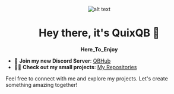 <div align="center">

![alt text](https://developers.giphy.com/branch/master/static/api-512d36c09662682717108a38bbb5c57d.gif)

# Hey there, it's QuixQB 👋

<strong>Here_To_Enjoy</strong>

</div>

- 🍒 **Join my new Discord Server**: [QBHub](https://discord.gg/QBHub)
- 👨‍💻 **Check out my small projects**: [My Repositories](https://github.com/QuixQB?tab=repositories)

Feel free to connect with me and explore my projects. Let's create something amazing together!
